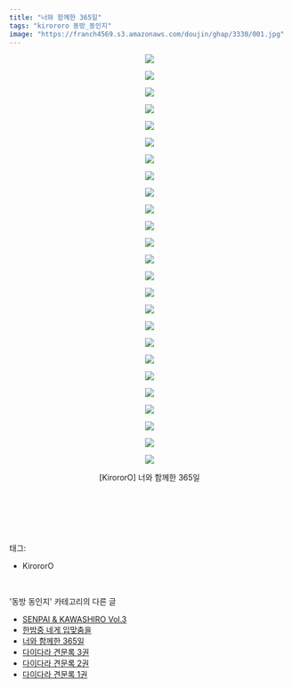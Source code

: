 ```yaml
---
title: "너와 함께한 365일"
tags: "kirororo 동방_동인지"
image: "https://franch4569.s3.amazonaws.com/doujin/ghap/3330/001.jpg"
---
```

<div class="article">
<p style="text-align: center; clear: none; float: none;"><img src="{{ site.imgserver2 }}/ghap/3330/001.jpg"/></p>
<p style="text-align: center; clear: none; float: none;"><img src="{{ site.imgserver2 }}/ghap/3330/002.jpg"/></p>
<p style="text-align: center; clear: none; float: none;"><img src="{{ site.imgserver2 }}/ghap/3330/003.jpg"/></p>
<p style="text-align: center; clear: none; float: none;"><img src="{{ site.imgserver2 }}/ghap/3330/004.jpg"/></p>
<p style="text-align: center; clear: none; float: none;"><img src="{{ site.imgserver2 }}/ghap/3330/005.jpg"/></p>
<p style="text-align: center; clear: none; float: none;"><img src="{{ site.imgserver2 }}/ghap/3330/006.jpg"/></p>
<p style="text-align: center; clear: none; float: none;"><img src="{{ site.imgserver2 }}/ghap/3330/007.jpg"/></p>
<p style="text-align: center; clear: none; float: none;"><img src="{{ site.imgserver2 }}/ghap/3330/008.jpg"/></p>
<p style="text-align: center; clear: none; float: none;"><img src="{{ site.imgserver2 }}/ghap/3330/009.jpg"/></p>
<p style="text-align: center; clear: none; float: none;"><img src="{{ site.imgserver2 }}/ghap/3330/010.jpg"/></p>
<p style="text-align: center; clear: none; float: none;"><img src="{{ site.imgserver2 }}/ghap/3330/011.jpg"/></p>
<p style="text-align: center; clear: none; float: none;"><img src="{{ site.imgserver2 }}/ghap/3330/012.jpg"/></p>
<p style="text-align: center; clear: none; float: none;"><img src="{{ site.imgserver2 }}/ghap/3330/013.jpg"/></p>
<p style="text-align: center; clear: none; float: none;"><img src="{{ site.imgserver2 }}/ghap/3330/014.jpg"/></p>
<p style="text-align: center; clear: none; float: none;"><img src="{{ site.imgserver2 }}/ghap/3330/015.jpg"/></p>
<p style="text-align: center; clear: none; float: none;"><img src="{{ site.imgserver2 }}/ghap/3330/016.jpg"/></p>
<p style="text-align: center; clear: none; float: none;"><img src="{{ site.imgserver2 }}/ghap/3330/017.jpg"/></p>
<p style="text-align: center; clear: none; float: none;"><img src="{{ site.imgserver2 }}/ghap/3330/018.jpg"/></p>
<p style="text-align: center; clear: none; float: none;"><img src="{{ site.imgserver2 }}/ghap/3330/019.jpg"/></p>
<p style="text-align: center; clear: none; float: none;"><img src="{{ site.imgserver2 }}/ghap/3330/020.jpg"/></p>
<p style="text-align: center; clear: none; float: none;"><img src="{{ site.imgserver2 }}/ghap/3330/021.jpg"/></p>
<p style="text-align: center; clear: none; float: none;"><img src="{{ site.imgserver2 }}/ghap/3330/022.jpg"/></p>
<p style="text-align: center; clear: none; float: none;"><img src="{{ site.imgserver2 }}/ghap/3330/023.jpg"/></p>
<p style="text-align: center; clear: none; float: none;"><img src="{{ site.imgserver2 }}/ghap/3330/024.jpg"/></p>
<p style="text-align: center; clear: none; float: none;"><img src="{{ site.imgserver2 }}/ghap/3330/025.jpg"/></p>
<p style="text-align: center; clear: none; float: none;">[KirororO] 너와 함께한 365일</p>
<p style="text-align: center; clear: none; float: none;"><br/></p>
<p><br/></p>
</div><br/>
<div class="tagTrail">
<p>태그: </p>
<ul>
<li>KirororO</li>
</ul>
</div><br/>
<div class="another">
<p>'동방 동인지' 카테고리의 다른 글</p>
<ul>
<li><a href="/ghap_3332">SENPAI &amp; KAWASHIRO Vol.3</a></li>
<li><a href="/ghap_3331">한밤중 네게 입맞춤을</a></li>
<li><a href="/ghap_3330">너와 함께한 365일</a></li>
<li><a href="/ghap_3329">다이다라 견문록 3권</a></li>
<li><a href="/ghap_3328">다이다라 견문록 2권</a></li>
<li><a href="/ghap_3327">다이다라 견문록 1권</a></li>
</ul>
</div><br/>
<div class="cb_module cb_fluid">
<div class="cb_wrt cb_profile">
</div><!-- commentList close -->
</div><br/>
